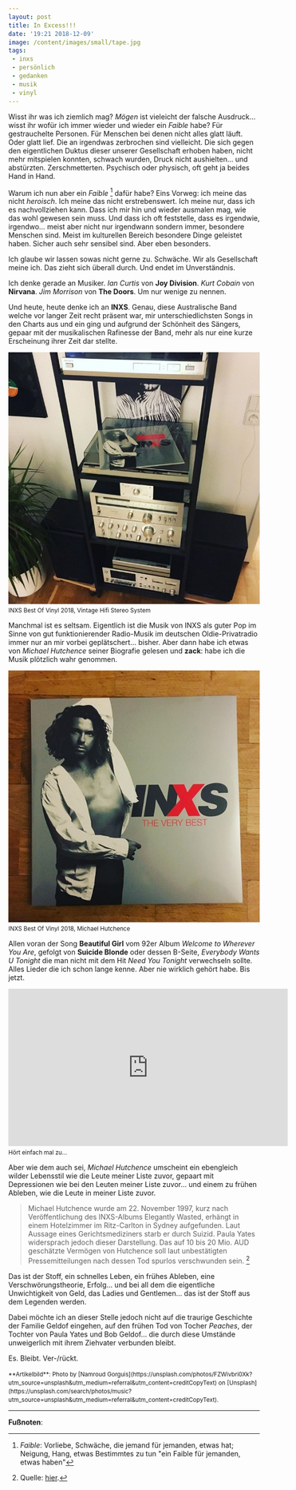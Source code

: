 ```yaml
---
layout: post
title: In Excess!!!
date: '19:21 2018-12-09'
image: /content/images/small/tape.jpg
tags:
 - inxs
 - persönlich
 - gedanken
 - musik
 - vinyl
---
```


Wisst ihr was ich ziemlich mag? *Mögen* ist vieleicht der falsche Ausdruck… wisst ihr wofür ich immer
wieder und wieder ein *Faible* habe? Für gestrauchelte Personen. Für Menschen bei denen nicht alles glatt
läuft. Oder glatt lief. Die an irgendwas zerbrochen sind vielleicht. Die sich gegen den eigentlichen Duktus dieser unserer Gesellschaft erhoben haben, nicht mehr mitspielen konnten, schwach wurden, Druck nicht aushielten… und abstürzten. Zerschmetterten. Psychisch oder physisch, oft geht ja beides Hand in Hand. <!--more-->

Warum ich nun aber ein *Faible* [^1] dafür habe? Eins Vorweg: ich meine das nicht *heroisch*. Ich meine das nicht erstrebenswert. Ich meine nur, dass ich es nachvollziehen kann. Dass ich mir hin und wieder ausmalen mag, wie das wohl gewesen sein muss. Und dass ich oft feststelle, dass es irgendwie, irgendwo… meist aber nicht nur irgendwann sondern immer, besondere Menschen sind. Meist im kulturellen Bereich besondere Dinge geleistet haben. Sicher auch sehr sensibel sind. Aber eben besonders.

Ich glaube wir lassen sowas nicht gerne zu. Schwäche. Wir als Gesellschaft meine ich. Das zieht sich überall durch. Und endet im Unverständnis.

Ich denke gerade an Musiker. *Ian Curtis* von **Joy Division**. *Kurt Cobain* von **Nirvana**. *Jim Morrison* von **The Doors**. Um nur wenige zu nennen.

Und heute, heute denke ich an **INXS**. Genau, diese Australische Band welche vor langer Zeit recht präsent war, mir unterschiedlichsten Songs in den Charts aus und ein ging und aufgrund der Schönheit des Sängers, gepaar mit der musikalischen Rafinesse der Band, mehr als nur eine kurze Erscheinung ihrer Zeit dar stellte.

![INXS Best Of Vinyl 2018, Vontage Hifi Stereo System](/assets/2018/12/inxsturm.jpg)
<small>INXS Best Of Vinyl 2018, Vintage Hifi Stereo System</small>

Manchmal ist es seltsam. Eigentlich ist die Musik von INXS als guter Pop im Sinne von gut funktionierender Radio-Musik im deutschen Oldie-Privatradio immer nur an mir vorbei geplätschert… bisher. Aber dann habe ich etwas von *Michael Hutchence* seiner Biografie gelesen und **zack**: habe ich die Musik plötzlich wahr genommen.

![INXS Best Of Vinyl 2018, Michael Hutchence](/assets/2018/12/hutchence.jpg)
<small>INXS Best Of Vinyl 2018, Michael Hutchence</small>

Allen voran der Song **Beautiful Girl** vom 92er Album *Welcome to Wherever You Are*, gefolgt von **Suicide Blonde** oder dessen B-Seite, *Everybody Wants U Tonight* die man nicht mit dem Hit *Need You Tonight* verwechseln sollte. Alles Lieder die ich schon lange kenne. Aber nie wirklich gehört habe. Bis jetzt.

<iframe width="560" height="315" src="https://www.youtube.com/embed/aH986VE47M8" frameborder="0" allow="accelerometer; autoplay; encrypted-media; gyroscope; picture-in-picture" allowfullscreen></iframe>
<small>Hört einfach mal zu…</small>

Aber wie dem auch sei, *Michael Hutchence* umscheint ein ebengleich wilder Lebensstil wie die Leute meiner Liste zuvor, gepaart mit Depressionen wie bei den Leuten meiner Liste zuvor… und einem zu frühen Ableben, wie die Leute in meiner Liste zuvor.

> Michael Hutchence wurde am 22. November 1997, kurz nach Veröffentlichung des INXS-Albums Elegantly Wasted, erhängt in einem Hotelzimmer im Ritz-Carlton in Sydney aufgefunden. Laut Aussage eines Gerichtsmediziners starb er durch Suizid. Paula Yates widersprach jedoch dieser Darstellung. Das auf 10 bis 20 Mio. AUD geschätzte Vermögen von Hutchence soll laut unbestätigten Pressemitteilungen nach dessen Tod spurlos verschwunden sein. [^2]

Das ist der Stoff, ein schnelles Leben, ein frühes Ableben, eine Verschwörungstheorie, Erfolg… und bei all dem die eigentliche Unwichtigkeit von Geld, das Ladies und Gentlemen… das ist der Stoff aus dem Legenden werden.

Dabei möchte ich an dieser Stelle jedoch nicht auf die traurige Geschichte der Familie Geldof eingehen, auf den frühen Tod von Tocher *Peaches*, der Tochter von Paula Yates und Bob Geldof… die durch diese Umstände unweigerlich mit ihrem Ziehvater verbunden bleibt.

Es. Bleibt. Ver-/rückt.

<small>
**Artikelbild**: Photo by [Namroud Gorguis](https://unsplash.com/photos/FZWivbri0Xk?utm_source=unsplash&utm_medium=referral&utm_content=creditCopyText) on [Unsplash](https://unsplash.com/search/photos/music?utm_source=unsplash&utm_medium=referral&utm_content=creditCopyText).
</small>

---

**Fußnoten**:

[^1]: *Faible*: Vorliebe, Schwäche, die jemand für jemanden, etwas hat; Neigung, Hang, etwas Bestimmtes zu tun "ein Faible für jemanden, etwas haben"
[^2]: Quelle: [hier](https://de.wikipedia.org/wiki/Michael_Hutchence).

